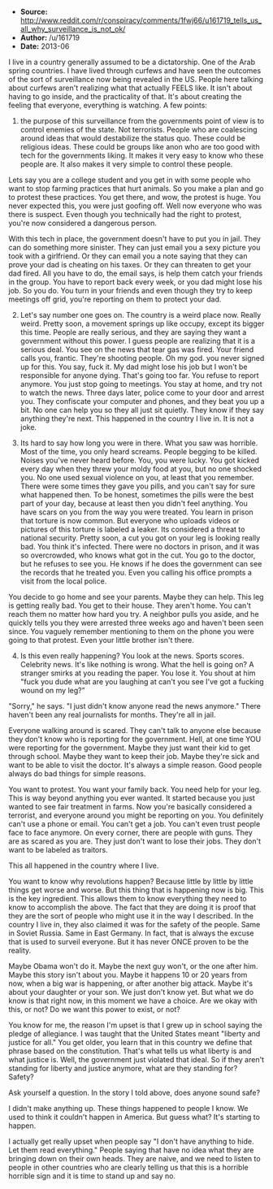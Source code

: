 - **Source:** http://www.reddit.com/r/conspiracy/comments/1fwj66/u161719_tells_us_all_why_surveillance_is_not_ok/
- **Author:** /u/161719
- **Date:** 2013-06

I live in a country generally assumed to be a dictatorship. One of the Arab spring countries. I have lived through curfews and have seen the outcomes of the sort of surveillance now being revealed in the US. People here talking about curfews aren't realizing what that actually FEELS like. It isn't about having to go inside, and the practicality of that. It's about creating the feeling that everyone, everything is watching. A few points:

1) the purpose of this surveillance from the governments point of view is to control enemies of the state. Not terrorists. People who are coalescing around ideas that would destabilize the status quo. These could be religious ideas. These could be groups like anon who are too good with tech for the governments liking. It makes it very easy to know who these people are. It also makes it very simple to control these people.

Lets say you are a college student and you get in with some people who want to stop farming practices that hurt animals. So you make a plan and go to protest these practices. You get there, and wow, the protest is huge. You never expected this, you were just goofing off. Well now everyone who was there is suspect. Even though you technically had the right to protest, you're now considered a dangerous person.

With this tech in place, the government doesn't have to put you in jail. They can do something more sinister. They can just email you a sexy picture you took with a girlfriend. Or they can email you a note saying that they can prove your dad is cheating on his taxes. Or they can threaten to get your dad fired. All you have to do, the email says, is help them catch your friends in the group. You have to report back every week, or you dad might lose his job. So you do. You turn in your friends and even though they try to keep meetings off grid, you're reporting on them to protect your dad.

2) Let's say number one goes on. The country is a weird place now. Really weird. Pretty soon, a movement springs up like occupy, except its bigger this time. People are really serious, and they are saying they want a government without this power. I guess people are realizing that it is a serious deal. You see on the news that tear gas was fired. Your friend calls you, frantic. They're shooting people. Oh my god. you never signed up for this. You say, fuck it. My dad might lose his job but I won't be responsible for anyone dying. That's going too far. You refuse to report anymore. You just stop going to meetings. You stay at home, and try not to watch the news. Three days later, police come to your door and arrest you. They confiscate your computer and phones, and they beat you up a bit. No one can help you so they all just sit quietly. They know if they say anything they're next. This happened in the country I live in. It is not a joke.

3) Its hard to say how long you were in there. What you saw was horrible. Most of the time, you only heard screams. People begging to be killed. Noises you've never heard before. You, you were lucky. You got kicked every day when they threw your moldy food at you, but no one shocked you. No one used sexual violence on you, at least that you remember. There were some times they gave you pills, and you can't say for sure what happened then. To be honest, sometimes the pills were the best part of your day, because at least then you didn't feel anything. You have scars on you from the way you were treated. You learn in prison that torture is now common. But everyone who uploads videos or pictures of this torture is labeled a leaker. Its considered a threat to national security. Pretty soon, a cut you got on your leg is looking really bad. You think it's infected. There were no doctors in prison, and it was so overcrowded, who knows what got in the cut. You go to the doctor, but he refuses to see you. He knows if he does the government can see the records that he treated you. Even you calling his office prompts a visit from the local police.

You decide to go home and see your parents. Maybe they can help. This leg is getting really bad. You get to their house. They aren't home. You can't reach them no matter how hard you try. A neighbor pulls you aside, and he quickly tells you they were arrested three weeks ago and haven't been seen since. You vaguely remember mentioning to them on the phone you were going to that protest. Even your little brother isn't there.

4) Is this even really happening? You look at the news. Sports scores. Celebrity news. It's like nothing is wrong. What the hell is going on? A stranger smirks at you reading the paper. You lose it. You shout at him "fuck you dude what are you laughing at can't you see I've got a fucking wound on my leg?"

"Sorry," he says. "I just didn't know anyone read the news anymore." There haven't been any real journalists for months. They're all in jail.

Everyone walking around is scared. They can't talk to anyone else because they don't know who is reporting for the government. Hell, at one time YOU were reporting for the government. Maybe they just want their kid to get through school. Maybe they want to keep their job. Maybe they're sick and want to be able to visit the doctor. It's always a simple reason. Good people always do bad things for simple reasons.

You want to protest. You want your family back. You need help for your leg. This is way beyond anything you ever wanted. It started because you just wanted to see fair treatment in farms. Now you're basically considered a terrorist, and everyone around you might be reporting on you. You definitely can't use a phone or email. You can't get a job. You can't even trust people face to face anymore. On every corner, there are people with guns. They are as scared as you are. They just don't want to lose their jobs. They don't want to be labeled as traitors.

This all happened in the country where I live.

You want to know why revolutions happen? Because little by little by little things get worse and worse. But this thing that is happening now is big. This is the key ingredient. This allows them to know everything they need to know to accomplish the above. The fact that they are doing it is proof that they are the sort of people who might use it in the way I described. In the country I live in, they also claimed it was for the safety of the people. Same in Soviet Russia. Same in East Germany. In fact, that is always the excuse that is used to surveil everyone. But it has never ONCE proven to be the reality.

Maybe Obama won't do it. Maybe the next guy won't, or the one after him. Maybe this story isn't about you. Maybe it happens 10 or 20 years from now, when a big war is happening, or after another big attack. Maybe it's about your daughter or your son. We just don't know yet. But what we do know is that right now, in this moment we have a choice. Are we okay with this, or not? Do we want this power to exist, or not?

You know for me, the reason I'm upset is that I grew up in school saying the pledge of allegiance. I was taught that the United States meant "liberty and justice for all." You get older, you learn that in this country we define that phrase based on the constitution. That's what tells us what liberty is and what justice is. Well, the government just violated that ideal. So if they aren't standing for liberty and justice anymore, what are they standing for? Safety?

Ask yourself a question. In the story I told above, does anyone sound safe?

I didn't make anything up. These things happened to people I know. We used to think it couldn't happen in America. But guess what? It's starting to happen.

I actually get really upset when people say "I don't have anything to hide. Let them read everything." People saying that have no idea what they are bringing down on their own heads. They are naive, and we need to listen to people in other countries who are clearly telling us that this is a horrible horrible sign and it is time to stand up and say no.

